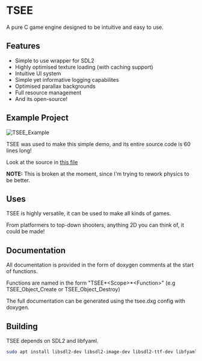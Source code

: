 # TSEE

A pure C game engine designed to be intuitive and easy to use.

## Features

- Simple to use wrapper for SDL2
- Highly optimised texture loading (with caching support)
- Intuitive UI system
- Simple yet informative logging capabilites
- Optimised parallax backgrounds
- Full resource management
- And its open-source!

## Example Project

![TSEE_Example](https://user-images.githubusercontent.com/54776821/149760801-7c6dd131-e08a-4d20-9296-9f34fef48dd1.gif)

TSEE was used to make this simple demo, and its entire source code is 60 lines long!

Look at the source in [this file](https://github.com/EvieUwU/TSEE/blob/master/src/main.c)

**NOTE:** This is broken at the moment, since I'm trying to rework physics to be better.

## Uses

TSEE is highly versatile, it can be used to make all kinds of games.

From platformers to top-down shooters, anything 2D you can think of, it could be made!

## Documentation

All documentation is provided in the form of doxygen comments at the start of functions.

Functions are named in the form "TSEE*\<Scope>*\<Function>" (e.g TSEE_Object_Create or TSEE_Object_Destroy)

The full documentation can be generated using the tsee.dxg config with doxygen.

## Building

TSEE depends on SDL2 and libfyaml.

```bash
sudo apt install libsdl2-dev libsdl2-image-dev libsdl2-ttf-dev libfyaml-dev
```

